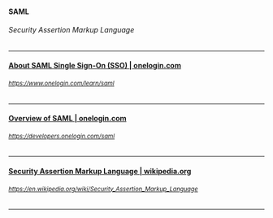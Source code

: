 #### SAML
###### Security Assertion Markup Language
***

#### [About SAML Single Sign-On (SSO) | onelogin.com](https://www.onelogin.com/learn/saml)
###### <sub>https://www.onelogin.com/learn/saml</sub>
***

#### [Overview of SAML | onelogin.com](https://developers.onelogin.com/saml)
###### <sub>https://developers.onelogin.com/saml</sub>
***

#### [Security Assertion Markup Language | wikipedia.org](https://en.wikipedia.org/wiki/Security_Assertion_Markup_Language)
###### <sub>https://en.wikipedia.org/wiki/Security_Assertion_Markup_Language</sub>
***